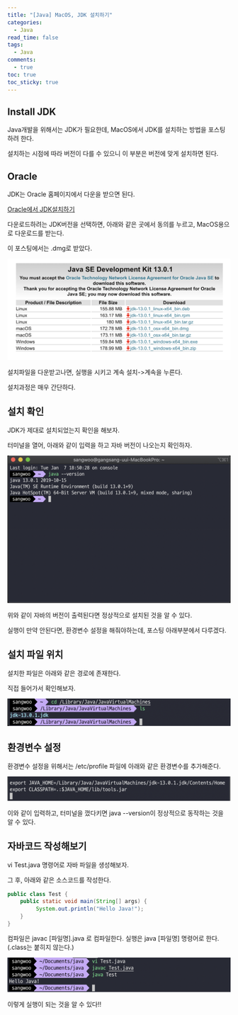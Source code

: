 ```yaml
---
title: "[Java] MacOS, JDK 설치하기"
categories:
  - Java
read_time: false
tags:
  - Java
comments:
  - true
toc: true
toc_sticky: true
---
```

## Install JDK
Java개발을 위해서는 JDK가 필요한데, MacOS에서 JDK를 설치하는 방법을 포스팅하려 한다.

설치하는 시점에 따라 버전이 다를 수 있으니 이 부분은 버전에 맞게 설치하면 된다.

## Oracle
JDK는 Oracle 홈페이지에서 다운을 받으면 된다.

[Oracle에서 JDK설치하기](https://www.oracle.com/technetwork/java/javase/overview/index.html)

다운로드하려는 JDK버전을 선택하면, 아래와 같은 곳에서 동의를 누르고, MacOS용으로 다운로드를 받는다.

이 포스팅에서는 .dmg로 받았다.

![](/assets/img/java/20200107_1.png)

설치파일을 다운받고나면, 실행을 시키고 계속 설치->계속을 누른다.

설치과정은 매우 간단하다.

## 설치 확인
JDK가 제대로 설치되었는지 확인을 해보자.

터미널을 열어, 아래와 같이 입력을 하고 자바 버전이 나오는지 확인하자.

![](/assets/img/java/20200107_2.png)

위와 같이 자바의 버전이 출력된다면 정상적으로 설치된 것을 알 수 있다.

실행이 만약 안된다면, 환경변수 설정을 해줘야하는데, 포스팅 아래부분에서 다루겠다.

## 설치 파일 위치
설치한 파일은 아래와 같은 경로에 존재한다.

직접 들어가서 확인해보자.

![](/assets/img/java/20200107_3.png)

## 환경변수 설정
환경변수 설정을 위해서는 /etc/profile 파일에 아래와 같은 환경변수를 추가해준다.

![](/assets/img/java/20200107_4.png)

이와 같이 입력하고, 터미널을 껐다키면 java --version이 정상적으로 동작하는 것을 알 수 있다.

## 자바코드 작성해보기

vi Test.java 명령어로 자바 파일을 생성해보자.

그 후, 아래와 같은 소스코드를 작성한다.

```java
public class Test { 
    public static void main(String[] args) {
         System.out.println("Hello Java!"); 
    } 
}
```

컴파일은 javac [파일명].java 로 컴파일한다.
실행은 java [파일명] 명령어로 한다.(.class는 붙히지 않는다.)

![](/assets/img/java/20200107_5.png)

이렇게 실행이 되는 것을 알 수 있다!!



